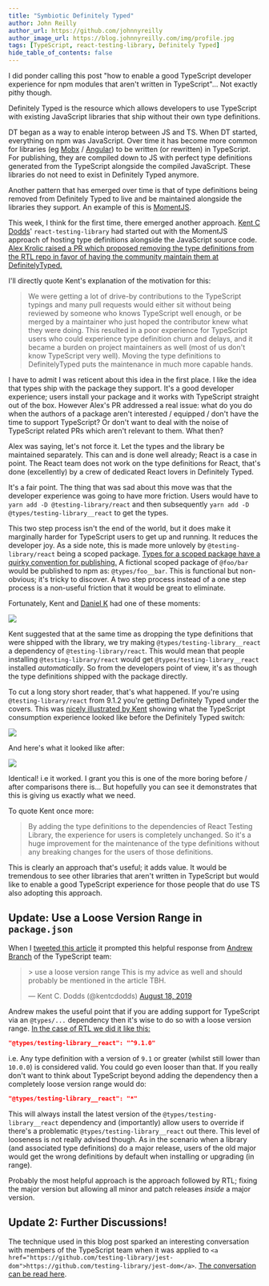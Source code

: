 ```yaml
---
title: "Symbiotic Definitely Typed"
author: John Reilly
author_url: https://github.com/johnnyreilly
author_image_url: https://blog.johnnyreilly.com/img/profile.jpg
tags: [TypeScript, react-testing-library, Definitely Typed]
hide_table_of_contents: false
---
```

I did ponder calling this post "how to enable a good TypeScript developer experience for npm modules that aren't written in TypeScript"... Not exactly pithy though.

Definitely Typed is the resource which allows developers to use TypeScript with existing JavaScript libraries that ship without their own type definitions.

DT began as a way to enable interop between JS and TS. When DT started, everything on npm was JavaScript. Over time it has become more common for libraries (eg [Mobx](<https://github.com/mobxjs/mobx>) / [Angular](<https://github.com/angular/angular>)) to be written (or rewritten) in TypeScript. For publishing, they are compiled down to JS with perfect type definitions generated from the TypeScript alongside the compiled JavaScript. These libraries do not need to exist in Definitely Typed anymore.

Another pattern that has emerged over time is that of type definitions being removed from Definitely Typed to live and be maintained alongside the libraries they support. An example of this is [MomentJS](<https://github.com/moment/moment>).

This week, I think for the first time, there emerged another approach. [Kent C Dodds](<https://kentcdodds.com/>)' `react-testing-library` had started out with the MomentJS approach of hosting type definitions alongside the JavaScript source code. [Alex Krolic raised a PR which proposed removing the type definitions from the RTL repo in favor of having the community maintain them at DefinitelyTyped.](<https://github.com/testing-library/react-testing-library/pull/437>)

I'll directly quote Kent's explanation of the motivation for this:

> We were getting a lot of drive-by contributions to the TypeScript typings and many pull requests would either sit without being reviewed by someone who knows TypeScript well enough, or be merged by a maintainer who just hoped the contributor knew what they were doing. This resulted in a poor experience for TypeScript users who could experience type definition churn and delays, and it became a burden on project maintainers as well (most of us don't know TypeScript very well). Moving the type definitions to DefinitelyTyped puts the maintenance in much more capable hands.

I have to admit I was reticent about this idea in the first place. I like the idea that types ship with the package they support. It's a good developer experience; users install your package and it works with TypeScript straight out of the box. However Alex's PR addressed a real issue: what do you do when the authors of a package aren't interested / equipped / don't have the time to support TypeScript? Or don't want to deal with the noise of TypeScript related PRs which aren't relevant to them. What then?

Alex was saying, let's not force it. Let the types and the library be maintained separately. This can and is done well already; React is a case in point. The React team does not work on the type definitions for React, that's done (excellently) by a crew of dedicated React lovers in Definitely Typed.

It's a fair point. The thing that was sad about this move was that the developer experience was going to have more friction. Users would have to `yarn add -D @testing-library/react` and then subsequently `yarn add -D @types/testing-library__react` to get the types.

This two step process isn't the end of the world, but it does make it marginally harder for TypeScript users to get up and running. It reduces the developer joy. As a side note, this is made more unlovely by `@testing-library/react` being a scoped package. [Types for a scoped package have a quirky convention for publishing.](<https://stackoverflow.com/questions/47296731/how-can-i-install-typescript-declarations-for-scoped-namespaced-packages-via-ty>) A fictional scoped package of `@foo/bar` would be published to npm as: `@types/foo__bar`. This is functional but non-obvious; it's tricky to discover. A two step process instead of a one step process is a non-useful friction that it would be great to eliminate.

Fortunately, Kent and [Daniel K](<https://github.com/FredyC>) had one of these moments:

 ![](https://4.bp.blogspot.com/-tmH5nbo_kGY/XG-8jmokKdI/AAAAAAAAN_U/umq24uPgdKAZgAlePU5teNs57i8RWOg7gCPcBGAYYCw/s640/hang-on-lads-ive-got-a-great-idea.jpg)

Kent suggested that at the same time as dropping the type definitions that were shipped with the library, we try making `@types/testing-library__react` a dependency of `@testing-library/react`. This would mean that people installing `@testing-library/react` would get `@types/testing-library__react` installed *automatically*. So from the developers point of view, it's as though the type definitions shipped with the package directly.

To cut a long story short reader, that's what happened. If you're using `@testing-library/react` from 9.1.2 you're getting Definitely Typed under the covers. This was [nicely illustrated by Kent](<https://github.com/testing-library/react-testing-library/pull/437#issuecomment-521763117>) showing what the TypeScript consumption experience looked like before the Definitely Typed switch:

![](https://1.bp.blogspot.com/-wJCLzg0uPuU/XVhqss-lXwI/AAAAAAAAQ48/SGCl9aEHGjUh1qE7OpyyY8MhqPkd2Rw4wCPcBGAYYCw/s640/RTL-9.1.1.png)

And here's what it looked like after:

![](https://4.bp.blogspot.com/-jeTQeQnKpVY/XVhrvq8D-0I/AAAAAAAAQ5E/tOieujozFZQ_pttgStAAj_zQwtpGl1AsgCLcBGAs/s640/RTL-9.1.2.png)

Identical! i.e it worked. I grant you this is one of the more boring before / after comparisons there is… But hopefully you can see it demonstrates that this is giving us exactly what we need.

To quote Kent once more:

> By adding the type definitions to the dependencies of React Testing Library, the experience for users is completely unchanged. So it's a huge improvement for the maintenance of the type definitions without any breaking changes for the users of those definitions.

This is clearly an approach that's useful; it adds value. It would be tremendous to see other libraries that aren't written in TypeScript but would like to enable a good TypeScript experience for those people that do use TS also adopting this approach.

## Update: Use a Loose Version Range in `package.json`

When I [tweeted this article](<https://twitter.com/johnny_reilly/status/1162843916661592064>) it prompted this helpful response from [Andrew Branch](<https://twitter.com/atcb>) of the TypeScript team:

> \> use a loose version range This is my advice as well and should probably be mentioned in the article TBH.
> 
> — Kent C. Dodds (@kentcdodds) [August 18, 2019](<https://twitter.com/kentcdodds/status/1162876792287293440?ref_src=twsrc%5Etfw>)

<script async="" src="https://platform.twitter.com/widgets.js" charSet="utf-8"></script>

Andrew makes the useful point that if you are adding support for TypeScript via an `@types/...` dependency then it's wise to do so with a loose version range. [In the case of RTL we did it like this:](<https://github.com/testing-library/react-testing-library/blob/c4ba755e42938018ec67dbc716037cfafca15e03/package.json#L46>)

```json
"@types/testing-library__react": "^9.1.0"
```

i.e. Any type definition with a version of `9.1` or greater (whilst still lower than `10.0.0`) is considered valid. You could go even looser than that. If you really don't want to think about TypeScript beyond adding the dependency then a completely loose version range would do:

```json
"@types/testing-library__react": "*"
```

This will always install the latest version of the `@types/testing-library__react` dependency and (importantly) allow users to override if there's a problematic `@types/testing-library__react` out there. This level of looseness is not really advised though. As in the scenario when a library (and associated type definitions) do a major release, users of the old major would get the wrong definitions by default when installing or upgrading (in range).

Probably the most helpful approach is the approach followed by RTL; fixing the major version but allowing all minor and patch releases *inside* a major version.

## Update 2: Further Discussions!

The technique used in this blog post sparked an interesting conversation with members of the TypeScript team when it was applied to `<a href="https://github.com/testing-library/jest-dom">https://github.com/testing-library/jest-dom</a>`. [The conversation can be read here](<https://github.com/testing-library/jest-dom/issues/123#issuecomment-523586977>).


